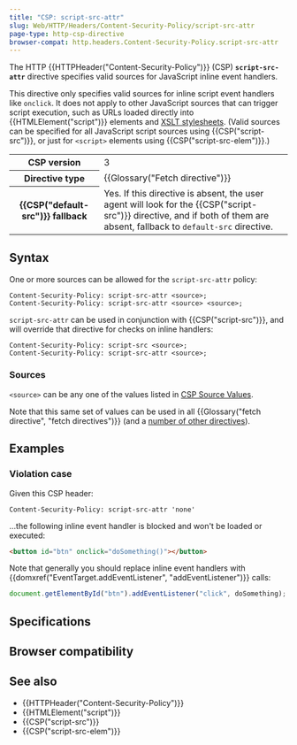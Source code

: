 ```yaml
---
title: "CSP: script-src-attr"
slug: Web/HTTP/Headers/Content-Security-Policy/script-src-attr
page-type: http-csp-directive
browser-compat: http.headers.Content-Security-Policy.script-src-attr
---
```




The HTTP {{HTTPHeader("Content-Security-Policy")}} (CSP) **`script-src-attr`** directive specifies valid sources for JavaScript inline event handlers.

This directive only specifies valid sources for inline script event handlers like `onclick`.
It does not apply to other JavaScript sources that can trigger script execution, such as URLs loaded directly into {{HTMLElement("script")}} elements and [XSLT stylesheets](/Web/XSLT).
(Valid sources can be specified for all JavaScript script sources using {{CSP("script-src")}}, or just for `<script>` elements using {{CSP("script-src-elem")}}.)

<table class="properties">
  <tbody>
    <tr>
      <th scope="row">CSP version</th>
      <td>3</td>
    </tr>
    <tr>
      <th scope="row">Directive type</th>
      <td>{{Glossary("Fetch directive")}}</td>
    </tr>
    <tr>
      <th scope="row">{{CSP("default-src")}} fallback</th>
      <td>
        Yes.
        If this directive is absent, the user agent will look for the {{CSP("script-src")}} directive, and if both of them are absent, fallback to <code>default-src</code> directive.
      </td>
    </tr>
  </tbody>
</table>

## Syntax

One or more sources can be allowed for the `script-src-attr` policy:

```http
Content-Security-Policy: script-src-attr <source>;
Content-Security-Policy: script-src-attr <source> <source>;
```

`script-src-attr` can be used in conjunction with {{CSP("script-src")}}, and will override that directive for checks on inline handlers:

```http
Content-Security-Policy: script-src <source>;
Content-Security-Policy: script-src-attr <source>;
```

### Sources

`<source>` can be any one of the values listed in [CSP Source Values](/Web/HTTP/Headers/Content-Security-Policy/Sources#sources).

Note that this same set of values can be used in all {{Glossary("fetch directive", "fetch directives")}} (and a [number of other directives](/Web/HTTP/Headers/Content-Security-Policy/Sources#relevant_directives)).

## Examples

### Violation case

Given this CSP header:

```http
Content-Security-Policy: script-src-attr 'none'
```

…the following inline event handler is blocked and won't be loaded or executed:

```html
<button id="btn" onclick="doSomething()"></button>
```

Note that generally you should replace inline event handlers with {{domxref("EventTarget.addEventListener", "addEventListener")}} calls:

```js
document.getElementById("btn").addEventListener("click", doSomething);
```

## Specifications



## Browser compatibility



## See also

- {{HTTPHeader("Content-Security-Policy")}}
- {{HTMLElement("script")}}
- {{CSP("script-src")}}
- {{CSP("script-src-elem")}}
